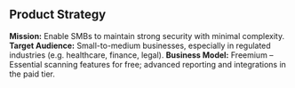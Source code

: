 ## Product Strategy
**Mission:** Enable SMBs to maintain strong security with minimal complexity.
**Target Audience:** Small-to-medium businesses, especially in regulated industries (e.g. healthcare, finance, legal).
**Business Model:** Freemium – Essential scanning features for free; advanced reporting and integrations in the paid tier.